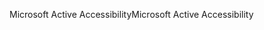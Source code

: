 <span data-ttu-id="3c580-101">Microsoft Active Accessibility</span><span class="sxs-lookup"><span data-stu-id="3c580-101">Microsoft Active Accessibility</span></span>